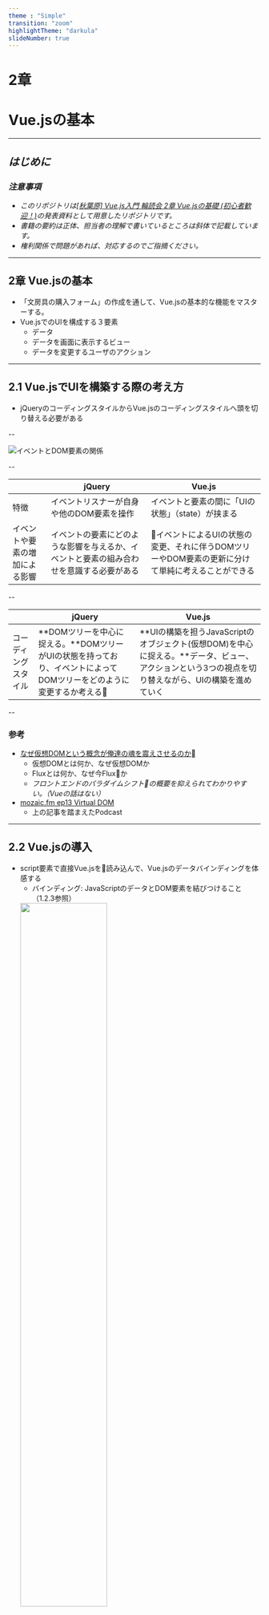 ```yaml
---
theme : "Simple"
transition: "zoom"
highlightTheme: "darkula"
slideNumber: true
---
```


# 2章
# Vue.jsの基本

---

## *はじめに*

### *注意事項*

- *このリポジトリは[[秋葉原] Vue.js入門 輪読会 2章 Vue.jsの基礎 (初心者歓迎！)](https://weeyble-js.connpass.com/event/131771/)の発表資料として用意したリポジトリです。*
- *書籍の要約は正体、担当者の理解で書いているところは斜体で記載しています。*
- *権利関係で問題があれば、対応するのでご指摘ください。*

---

## 2章 Vue.jsの基本

- 「文房具の購入フォーム」の作成を通して、Vue.jsの基本的な機能をマスターする。
- Vue.jsでのUIを構成する３要素
  + データ
  + データを画面に表示するビュー
  + データを変更するユーザのアクション

---

## 2.1 Vue.jsでUIを構築する際の考え方

- jQueryのコーディングスタイルからVue.jsのコーディングスタイルへ頭を切り替える必要がある

--

![イベントとDOM要素の関係](fig/fig_2.1.jpeg)

--

||jQuery|Vue.js|
|---|---|---|
|特徴|イベントリスナーが自身や他のDOM要素を操作|イベントと要素の間に「UIの状態」（state）が挟まる|
|イベントや要素の増加による影響|イベントの要素にどのような影響を与えるか、イベントと要素の組み合わせを意識する必要がある|イベントによるUIの状態の変更、それに伴うDOMツリーやDOM要素の更新に分けて単純に考えることができる|

--

||jQuery|Vue.js|
|---|---|---|
|コーディングスタイル|**DOMツリーを中心に捉える。**DOMツリーがUIの状態を持っており、イベントによってDOMツリーをどのように変更するか考える|**UIの構築を担うJavaScriptのオブジェクト(仮想DOM)を中心に捉える。**データ、ビュー、アクションという3つの視点を切り替えながら、UIの構築を進めていく|

--

### 参考

- [なぜ仮想DOMという概念が俺達の魂を震えさせるのか](https://qiita.com/mizchi/items/4d25bc26def1719d52e6)
  + 仮想DOMとは何か、なぜ仮想DOMか
  + Fluxとは何か、なぜ今Fluxか
  + *フロントエンドのパラダイムシフトの概要を抑えられてわかりやすい。（Vueの話はない）*
- [mozaic.fm ep13 Virtual DOM](https://mozaic.fm/episodes/13/virtual-dom.html)
  + 上の記事を踏まえたPodcast

---

## 2.2 Vue.jsの導入

- script要素で直接Vue.jsを読み込んで、Vue.jsのデータバインディングを体感する
  + バインディング: JavaScriptのデータとDOM要素を結びつけること（1.2.3参照）  
  <img src="fig/fig_2.2.png" style="width:60%;"/>
- [サンプルコード](https://github.com/yasugahira0810/Vue.js_chapter2/blob/master/2.2.html), [デモ](2.2.html)

--

### Column Vue.jsの高度な環境構築

- 本章はVue.jsの基本機能の利用のみなので、script要素でライブラリを直接読み込む簡易な開発方法を用いた。
- SPAなど複数ファイルで構成されるアプリを開発する場合は、webpackなどのバンドルツールを利用すべき。
- Vue CLIを用いると高度な環境を比較的簡単に構築できる。Vue CLIは6章で紹介する。

---

## 2.3 Vueオブジェクト

- Vue.jsのファイルを読み込むとグローバル変数Vueが定義される
- グローバル変数Vueは複数の役割を持ったオブジェクト
  + Vueインスタンスを生成する**コンストラクタ**  
    => 2.3.1で説明
  + Vue.jsのAPIを束ねる名前空間（**モジュール**）  
    => 2.3.2で説明

--

### 2.3.1 コンストラクタ

- JSではコンストラクタはオブジェクトを生成するための関数
- 通常の関数呼び出しと異なりnew演算子を使う
- 生成されたオブジェクトが**Vueインスタンス**
- DOMにマウントすることでVueの機能が使える
<img src="fig/fig_2.2.png" style="width:60%;"/>

--

- Vueインスタンスの生成例（2.2からの再掲）
```js
        new Vue({
            el: '#app',
            data: {
                message: 'こんにちは!'
            }
        });
```

- 「el」や「data」はコンストラクタの引数で、オプションオブジェクトという
- オプションオブジェクトの内容によってVueインスタンスやUIの挙動が決まる
- 本節で主要なオプションを扱う（次スライド）

--

|オプション名|内容|紹介箇所|
|------|------|------|
|data|UIの状態・データ|2.5|
|el|Vueインスタンスを、マウントする要素|2.4|
|filters|データを文字列と整形する|2.7|
|methods|イベントが発生した時などの振る舞い|2.10|
|computed|データから派生して算出される値|2.8|

--

- 2.11の[Vueインスタンスの定義]((https://github.com/yasugahira0810/Vue.js_chapter2/blob/master/2.11.html)は全部使っている

### Column MVVMパターン

- M: ビジネスロジックや内部の処理を担うModel
- V: レイアウトや見た目を担うView
- VM: View向けの状態の管理を担うViewModel

--

### 2.3.2 コンポーネント

---

## 2.4 Vueインスタンスのマウント

- マウント: 既存のDOM要素をVue.jsが生成するDOM要素で置き換えること
- 本節では2通りのDOM要素の指定方法を紹介
  + 2.4.1 インスタンス生成時にelプロパティで与える方法
  + 2.4.2 $mountメソッドを呼び出して後から指定する方法

--

### 2.4.1 Vueインスタンスの適用（el）

--

### 2.4.2 メソッドによるマウント（$mountメソッド）

- マウント対象のDOM要素がUI操作や通信などで遅延的に追加される場合に使う

--

### Column Vue.jsを既存アプリケーションに導入する

---

## 2.5 UIのデータ定義（data）

### dataプロパティ

- UIの状態となるデータのオブジェクトを指定
- Vue.jsのリアクティブシステムに乗る
- [dataプロパティのサンプル](https://jsfiddle.net/kitak/ufzsw5jL/4)

--

### 2.5.1 Vueインスタンスの確認

--

### 2.5.2 データの変更を検知する

```js
vm.$watch(function () {
  //鉛筆の個数
  return this.items[0].quantity
}, function (quantity) {
  //このコールバックは、鉛筆の購入個数が変更されたら呼ばれます
  console.log(quantity)
})
```

vm.items[0].quantity=2

---

## 2.6 テンプレート構文

テンプレートでは、Vueインスタンスのデータとビュー(DOMツリー)の関係を宣言的に定義する。HTMLのテキストコンテンツへのデータの展開はMustache記法を用い、HTMLの属性を用いた独自の拡張にはディレクティブを用いる。（*例：v-bind:属性名="データを展開した属性値"*）JavaScriptの式は記法の中に１つしか書けないことに注意。

### 2.6.1 テキストへの展開

--

### 2.6.2 属性値の展開

--

### 2.6.3 JacaScript式の展開

- 計算もできる

---